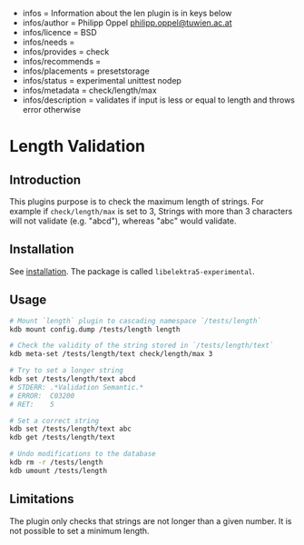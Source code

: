 - infos = Information about the len plugin is in keys below
- infos/author = Philipp Oppel <philipp.oppel@tuwien.ac.at>
- infos/licence = BSD
- infos/needs =
- infos/provides = check
- infos/recommends =
- infos/placements = presetstorage
- infos/status = experimental unittest nodep
- infos/metadata = check/length/max
- infos/description = validates if input is less or equal to length and throws error otherwise

# Length Validation

## Introduction

This plugins purpose is to check the maximum length of strings. For example if `check/length/max` is set to 3, Strings with more than 3 characters will not validate (e.g. "abcd"), whereas "abc" would validate.

## Installation

See [installation](/doc/INSTALL.md).
The package is called `libelektra5-experimental`.

## Usage

```sh
# Mount `length` plugin to cascading namespace `/tests/length`
kdb mount config.dump /tests/length length

# Check the validity of the string stored in `/tests/length/text`
kdb meta-set /tests/length/text check/length/max 3

# Try to set a longer string
kdb set /tests/length/text abcd
# STDERR: .*Validation Semantic.*
# ERROR:  C03200
# RET:    5

# Set a correct string
kdb set /tests/length/text abc
kdb get /tests/length/text

# Undo modifications to the database
kdb rm -r /tests/length
kdb umount /tests/length
```

## Limitations

The plugin only checks that strings are not longer than a given number. It is not possible to set a minimum length.
